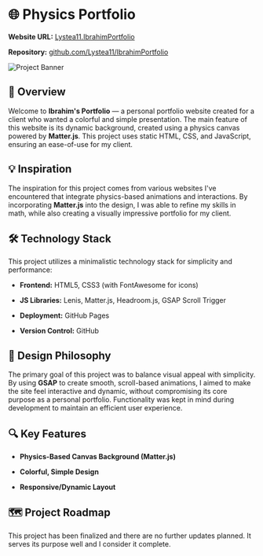 # 🌐 Physics Portfolio

  

**Website URL:** [Lystea11.IbrahimPortfolio](https://lystea11.github.io/IbrahimPortfolio/)

**Repository:** [github.com/Lystea11/IbrahimPortfolio](https://github.com/Lystea11/IbrahimPortfolio)

  

![Project Banner](https://example.com/Project-Banner.png)

  

## 🚀 Overview

  

Welcome to **Ibrahim's Portfolio** — a personal portfolio website created for a client who wanted a colorful and simple presentation. The main feature of this website is its dynamic background, created using a physics canvas powered by **Matter.js**. This project uses static HTML, CSS, and JavaScript, ensuring an ease-of-use for my client.

  

## 💡 Inspiration

  

The inspiration for this project comes from various websites I've encountered that integrate physics-based animations and interactions. By incorporating **Matter.js** into the design, I was able to refine my skills in math, while also creating a visually impressive portfolio for my client.

  

## 🛠️ Technology Stack

  

This project utilizes a minimalistic technology stack for simplicity and performance:

  

-  **Frontend:** HTML5, CSS3 (with FontAwesome for icons)

-  **JS Libraries:** Lenis, Matter.js, Headroom.js, GSAP Scroll Trigger

-  **Deployment:** GitHub Pages

-  **Version Control:** GitHub

  

## 🎨 Design Philosophy

  

The primary goal of this project was to balance visual appeal with simplicity. By using **GSAP** to create smooth, scroll-based animations, I aimed to make the site feel interactive and dynamic, without compromising its core purpose as a personal portfolio. Functionality was kept in mind during development to maintain an efficient user experience.

  

## 🔍 Key Features

  

-  **Physics-Based Canvas Background (Matter.js)**

-  **Colorful, Simple Design**

-  **Responsive/Dynamic Layout**

  

## 🗺️ Project Roadmap

  

This project has been finalized and there are no further updates planned. It serves its purpose well and I consider it complete.
